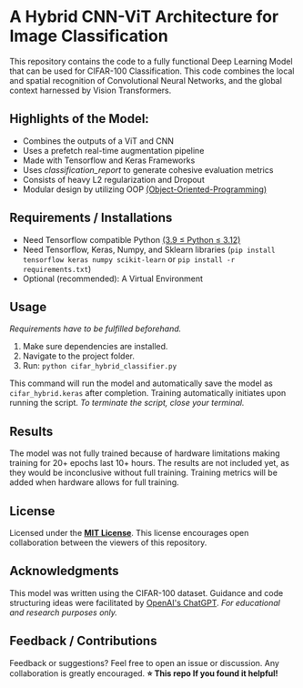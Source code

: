 # A Hybrid CNN-ViT Architecture for Image Classification

This repository contains the code to a fully functional Deep Learning Model that can be used for CIFAR-100 Classification. This code combines the local and spatial recognition of Convolutional Neural Networks, and the global context harnessed by Vision Transformers.

## Highlights of the Model:
- Combines the outputs of a ViT and CNN
- Uses a prefetch real-time augmentation pipeline
- Made with Tensorflow and Keras Frameworks
- Uses _classification_report_ to generate cohesive evaluation metrics
- Consists of heavy L2 regularization and Dropout
- Modular design by utilizing OOP [(Object-Oriented-Programming)](https://en.wikipedia.org/wiki/Object-oriented_programming)

## Requirements / Installations
- Need Tensorflow compatible Python [(3.9 ≤ Python ≤ 3.12)](https://www.python.org/downloads/)
- Need Tensorflow, Keras, Numpy, and Sklearn libraries 
(```pip install tensorflow keras numpy scikit-learn``` or ```pip install -r requirements.txt```)
- Optional (recommended): A Virtual Environment

## Usage
_Requirements have to be fulfilled beforehand._ 
1. Make sure dependencies are installed. 
2. Navigate to the project folder. 
3. Run: `python cifar_hybrid_classifier.py`

This command will run the model and automatically save the model as ```cifar_hybrid.keras``` after completion. Training automatically initiates upon running the script. _To terminate the script, close your terminal._  

## Results 
The model was not fully trained because of hardware limitations making training for 20+ epochs last 10+ hours. The results are not included yet, as they would be inconclusive without full training. Training metrics will be added when hardware allows for full training. 

## License
Licensed under the [**MIT License**](https://github.com/IamArav2012/Hybrid-ViT-CNN-Cifar100/blob/master/LICENSE). This license encourages open collaboration between the viewers of this repository. 

## Acknowledgments
This model was written using the CIFAR-100 dataset. Guidance and code structuring ideas were facilitated by [OpenAI's ChatGPT](https://chatgpt.com/). _For educational and research purposes only._

## Feedback / Contributions
Feedback or suggestions? Feel free to open an issue or discussion. Any collaboration is greatly encouraged. **⭐ This repo If you found it helpful!**
